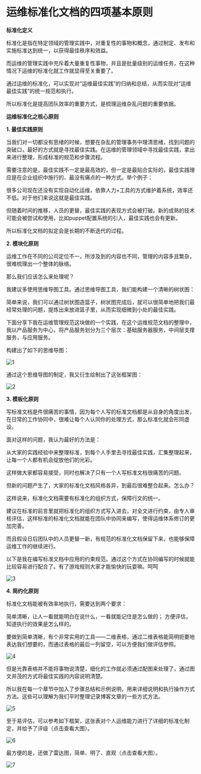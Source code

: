 # 运维标准化文档的四项基本原则

**标准化定义**

标准化是指在特定领域的管理实践中，对重复性的事物和概念，通过制定、发布和实施标准达到统一，以获得最佳秩序和效益。

而运维的管理实践中充斥着大量重复性事物，并且是批量级别的运维任务，在这种情况下运维的标准化就工作就显得至关重要了。

通过运维的标准化，可以实现对“运维最佳实践”的归纳和总结，从而实现对“运维最佳实践”的统一规范和执行。

所以标准化是提高团队效率的重要方式，是梳理运维杂乱问题的重要依据。

**运维标准化之核心原则**

 **1. 最佳实践原则**

当我们对一切都没有思绪的时候，想要在杂乱的管理事务中理清思绪，找到问题的突破口，最好的方式就是寻找最佳实践。在运维的管理领域中寻找最佳实践，拿出来进行整理，形成标准的规范和步骤流程。

需要注意的是，最佳实践不一定是最高效的，但一定是最贴合实际的，最佳实践理应是在企业组织中施行的、最没有痛点的一种方式。举个例子：

很多公司现在还没有实现自动化运维，依靠人力+工具的方式维护着系统，效率还不低。对于他们来说这就是最佳实践。

但随着时间的推移，人员的更替，最佳实践的表现方式会被打破。新的成熟的技术可能会被尝试和使用，比如puppet配置系统的引入，最佳实践也会有更新。

所以标准化文档的拟定会是长期的不断迭代的过程。

**2. 模块化原则**

运维工作在不同的公司定位不一，所涉及到的内容也不同，管理的内容多且繁杂，很难梳理出一个整体的脉络。

那么我们应该怎么来处理呢？

我建议多使用思维导图工具。通过思维导图工具，我们能构建一个清晰的树状图：

简单来说，我们可以通过树状图造篮子，树状图完成后，就可以很简单地把我们最经常处理的问题，提炼出来放进篮子里，从而实现细微到小处的最佳实践。

下面分享下我在运维管理规范这块做的一个实践，在这个运维规范文档的整理中，我以产品服务为中心，将产品服务划分为三个层次：基础服务器服务，中间层支撑服务，与应用服务。

构建出了如下的思维导图：

![1](http://upload.idcquan.com/2015/0817/1439774482959.png)

通过这个思维导图的制定，我又衍生绘制出了这张框架图：

![2](http://upload.idcquan.com/2015/0817/1439774496414.png)

**3. 模板化原则**

写标准文档是件很痛苦的事情，因为每个人写的标准文档都是从自身的角度出发，在日常的工作协同中，很难让每个人认同你的处理方式，那么标准化就会形同虚设。

面对这样的问题，我认为最好的方法是：

从大家的实践经验中来整理标准，到每个人手里去寻找最佳实践，汇集整理起来，让每一个人都有机会绽放他们的光彩。

这样做大家都容易接受，同时也解决了只有一个人写标准文档很痛苦的问题。

但新的问题产生了，大家的标准化文档风格各异，到最后很难整合起来。怎么办？

这样说来，标准化文档需要有标准化的组织方式，保障行文的统一。

建议在标准的前言里就把标准化的组织方式写入进去，对全文进行约束，由专人审核评估，这样标准的标准化文档就能在团队中协同来编写，使得运维体系修订的更加完善。

而且假设日后团队中的人员更替一新，有规范的标准化文档保留下来，也能够保障运维工作的继续进行。

以下是我在编写标准文档中应用的约束规范。通过这个方式在协同编写的时候就能比较容易进行配合了。有了游戏规则大家才能愉快的玩耍嘛。呵呵

![3](http://upload.idcquan.com/2015/0817/1439774512737.png)

**4. 简约化原则**

标准化文档能被有效率地执行，需要达到两个要求：

简单清晰，让人一看就能明白在说什么，一看就能记住是怎么做的； 方便评估，知道执行的效果是怎么样的。

要做到简单清晰，有个非常实用的工具——二维表格，通过二维表格能简明扼要地表达我们想要的，而通过表格的最后一列留空，可以方便我们做评估参照。

![4](http://upload.idcquan.com/2015/0817/1439774527156.png)

但是光靠表格并不能将事物说清楚，细化的工作就必须通过配图来处理了，通过图文并茂的方式将最佳实践的内容说明清楚。

所以我在每一个章节中加入了步骤总结和示例说明，用来详细说明和执行操作方式方法。这些可以理解为我们平时整理记录博客文章的一些方式方法。

![5](http://upload.idcquan.com/2015/0817/1439774548572.png)

至于易评估，可以参考如下框架，这张表对个人运维能力进行了详细的标准化制定，并给予了评级（点击查看大图）。

![6](http://upload.idcquan.com/2015/0817/1439774572587.png)

最方便的是，还做了雷达图，简单、明了、直观（点击查看大图）。

![7](http://upload.idcquan.com/2015/0817/1439774590839.png)